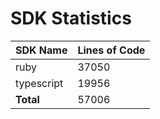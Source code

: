 # SDK Statistics

| SDK Name | Lines of Code |
| -------- | ------------- |
| ruby | 37050 |
| typescript | 19956 |
| **Total** | 57006 |
